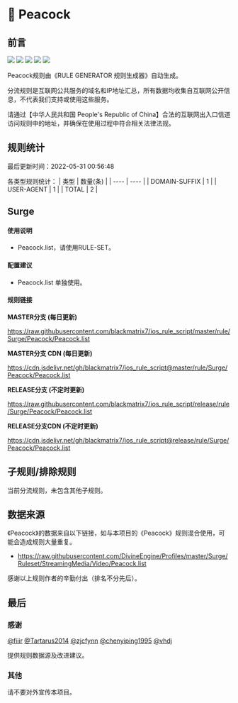 # 🧸 Peacock

## 前言

![](https://shields.io/badge/-移除重复规则-ff69b4) ![](https://shields.io/badge/-DOMAIN与DOMAIN--SUFFIX合并-green) ![](https://shields.io/badge/-DOMAIN--SUFFIX间合并-critical) ![](https://shields.io/badge/-DOMAIN--SUFFIX与DOMAIN--KEYWORD合并-blue) ![](https://shields.io/badge/-IP--CIDR(6)合并-blueviolet) 

Peacock规则由《RULE GENERATOR 规则生成器》自动生成。

分流规则是互联网公共服务的域名和IP地址汇总，所有数据均收集自互联网公开信息，不代表我们支持或使用这些服务。

请通过【中华人民共和国 People's Republic of China】合法的互联网出入口信道访问规则中的地址，并确保在使用过程中符合相关法律法规。

## 规则统计

最后更新时间：2022-05-31 00:56:48

各类型规则统计：
| 类型 | 数量(条)  | 
| ---- | ----  |
| DOMAIN-SUFFIX | 1  | 
| USER-AGENT | 1  | 
| TOTAL | 2  | 


## Surge 

#### 使用说明
- Peacock.list，请使用RULE-SET。

#### 配置建议
- Peacock.list 单独使用。

#### 规则链接
**MASTER分支 (每日更新)**

https://raw.githubusercontent.com/blackmatrix7/ios_rule_script/master/rule/Surge/Peacock/Peacock.list

**MASTER分支 CDN (每日更新)**

https://cdn.jsdelivr.net/gh/blackmatrix7/ios_rule_script@master/rule/Surge/Peacock/Peacock.list

**RELEASE分支 (不定时更新)**

https://raw.githubusercontent.com/blackmatrix7/ios_rule_script/release/rule/Surge/Peacock/Peacock.list

**RELEASE分支CDN (不定时更新)**

https://cdn.jsdelivr.net/gh/blackmatrix7/ios_rule_script@release/rule/Surge/Peacock/Peacock.list

## 子规则/排除规则


当前分流规则，未包含其他子规则。

## 数据来源

《Peacock》的数据来自以下链接，如与本项目的《Peacock》规则混合使用，可能会造成规则大量重复。

- https://raw.githubusercontent.com/DivineEngine/Profiles/master/Surge/Ruleset/StreamingMedia/Video/Peacock.list


感谢以上规则作者的辛勤付出（排名不分先后）。

## 最后

### 感谢

[@fiiir](https://github.com/fiiir) [@Tartarus2014](https://github.com/Tartarus2014) [@zjcfynn](https://github.com/zjcfynn) [@chenyiping1995](https://github.com/chenyiping1995) [@vhdj](https://github.com/vhdj)

提供规则数据源及改进建议。

### 其他

请不要对外宣传本项目。